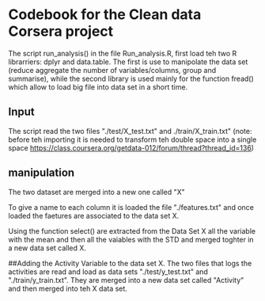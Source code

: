 # Codebook for the Clean data Corsera project 

The script run_analysis() in the file Run_analysis.R, first load teh two R librarriers:
dplyr and data.table.
The first is use to manipolate the data set
(reduce aggregate the number of variables/columns, group and summarise), 
while the second library is used mainly for the function fread() which allow to load
big file into data set in a short time.

## Input 
The script read the two files "./test/X_test.txt" and ./train/X_train.txt"
(note: before teh importing it is needed to transform teh double space into a single space 
https://class.coursera.org/getdata-012/forum/thread?thread_id=136)

## manipulation
The two dataset are merged into a new one called "X"

To give a name to each column it is loaded the file "./features.txt"
and once loaded the faetures are associated to the data set X.

Using the function select() are extracted from the Data Set X all the variable with the mean
and then all the vaiables with the STD and merged toghter in a new data set called X. 
 
##Adding the Activity Variable to the data set X.
The two files that logs the activities are read and load as data sets "./test/y_test.txt" and "./train/y_train.txt".
They are merged into a new data set called "Activity" and then merged into teh X data set.



 

